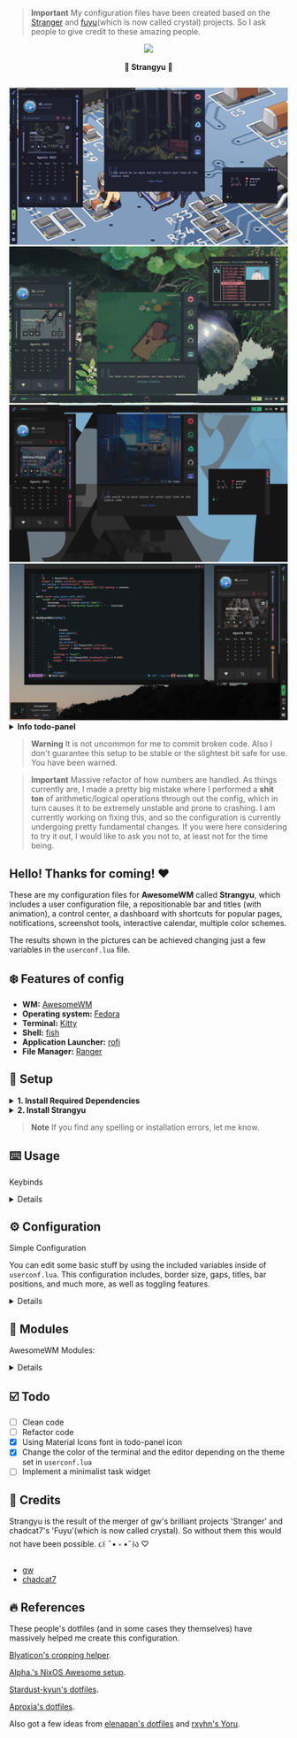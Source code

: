 > **Important**
>  My configuration files have been created based on the [Stranger](https://github.com/Gwynsav/gwdawful/) and [fuyu](https://github.com/chadcat7/fuyu)(which is now called crystal) projects. So I ask people to give credit to these amazing people.

<!-- PROFILE PICTURE -->
<p align="center">
  <img width="25%" src="https://github.com/osmarmora05.png"/>
</p>

<!-- NAME PROYECT -->
<p align="center">
  <b>🍥 Strangyu 🍥</b>
</p>

## 

<div align="center">
<img src="./screenshots/1.jpg" alt="showcase1">
<img src="./screenshots/2.jpg" alt="showcase2">
<img src="./screenshots/3.jpg" alt="showcase3">
<img src="./screenshots/4.jpg" alt="showcase4">
</div>


<!--INFO TODO-PANEL-->
<details>
<summary><b> Info todo-panel</b></summary>

<p align="center">
  <b> </b>
</p>

> **Note**
If you want to access the `todo-panel` widget, I suggest you take a look at this particular commit [particular commit](https://github.com/osmarmora05/dotfiles/tree/a30281c92ea9e78e96c609c5c558e3e45e79f367). I decided to remove this widget because I personally don't use it, also it has problems when used with dual monitors, which causes duplication of tasks during its operation, although this problem does not affect the file where the tasks are saved.

<img src="./screenshots/todo-panel.jpg" alt="showcase5">
</details>

<!-- WARNING BROKEN CODE -->
> **Warning**
It is not uncommon for me to commit broken code. Also I don't guarantee this setup to be stable
or the slightest bit safe for use. You have been warned.

<!-- MASSIVE REFACTOR -->
> **Important**
Massive refactor of how numbers are handled. As things currently are, I made a pretty
big mistake where I performed a **shit ton** of arithmetic/logical operations through out
the config, which in turn causes it to be extremely unstable and prone to crashing. I am
currently working on fixing this, and so the configuration is currently undergoing pretty
fundamental changes. If you were here considering to try it out, I would like to ask you
not to, at least not for the time being.


<!-- INFORMATION -->
## Hello! Thanks for coming! ❤️ 
These are my configuration files for **AwesomeWM** called **Strangyu**, which includes a
user configuration file, a repositionable bar and titles (with animation), a control center,
a dashboard with shortcuts for popular pages, notifications, screenshot tools,
interactive calendar, multiple color schemes.
  
The results shown in the pictures can be achieved
changing just a few variables in the `userconf.lua` file.


## ❄️ Features of config
- **WM:** [AwesomeWM](https://github.com/awesomeWM/awesome) 
- **Operating system:** [Fedora](https://fedoraproject.org/workstation/download/)
- **Terminal:** [Kitty](https://github.com/kovidgoyal/kitty)
- **Shell:** [fish](https://fishshell.com/) 
- **Application Launcher:** [rofi](https://github.com/davatorium/rofi) 
- **File Manager:** [Ranger](https://github.com/ranger/ranger) 

<!-- SETUP -->
## 🔧 Setup

<details>
<summary><b>1. Install Required Dependencies</b></summary>

1. First of all you should install the Awesome-git.


    **Arch users** can use the [Awesome-git AUR package](https://aur.archlinux.org/packages/awesome-git/).
    ```shell
    yay -S awesome-git
    ```

    In the case of **Fedora-based distributions**, it is necessary to install certain libraries before proceeding with the Awesome-git installation(Maybe some bookstore is too much, but hey, you better not miss that on xd).
    ```shell
    sudo dnf install xcb-util-devel xcb-util-keysyms-devel xcb-util-wm-devel 
    startup-notification-devel libxdg-basedir-devel xcb-util-xrm-devel libxkbcommon-x11-devel xcb-cursor-devel 
    make automake gcc gcc-c++ cmake glib2-devel gdk-pixbuf2-devel cairo-devel libX11-devel xcb-util-cursor-devel 
    xcb-util-devel xcb-util-keysyms-devel xcb-util-wm-devel libxkbcommon-devel cairo-devel xcb-util-image-devel 
    libstartup-notification-devel libxdg-basedir-devel xcb-util-xrm-devel libxcb-devel lua-devel cmake 
    startup-notification-devel libxkbcommon-devel libxkbcommon-x11-devel libxdg-basedir-devel xcb-util-xrm-devel
    ```

    Once we have completed the prerequisites, we proceed to follow the Awesome-git build instructions found [here](https://github.com/awesomeWM/awesome/#building-and-installation).

2. Installation of dependencies
   
    **Mandatory**
    - [Awesome-git](https://github.com/awesomeWM/awesome) (If you have reached this point you should already have it installed (๑ᵔ⤙ᵔ๑))
    - [mpd](https://github.com/MusicPlayerDaemon/MPD), 
    [mpDris2](https://github.com/eonpatapon/mpDris2) and 
    [playerctl](https://github.com/altdesktop/playerctl) (music player and actions)
    - [Network Manager](https://github.com/NetworkManager/NetworkManager) (network signals)
    - [Pipewire](https://github.com/PipeWire/pipewire) and
    [Wireplumber](https://github.com/PipeWire/wireplumber) (audio signals)
    - [maim](https://github.com/naelstrof/maim),
    [slop](https://github.com/naelstrof/slop),
    [xclip](https://github.com/astrand/xclip) (screenshots)
    - [Papirus](https://github.com/PapirusDevelopmentTeam/papirus-icon-theme) (icon pack)
    - [IBM Plex Sans](https://github.com/IBM/plex/tree/master/IBM-Plex-Sans/fonts/complete/ttf),
    [Material Icons](https://github.com/google/material-design-icons) and [CaskaydiaCove Nerd Font](https://www.nerdfonts.com/font-downloads) or (you can find the required fonts inside the `misc/fonts` folder of this repository)

    **Optional (toggleable)**
    - [brightnessctl](https://github.com/Hummer12007/brightnessctl) (brightness signals)
    - [bluez](https://github.com/bluez/bluez) (bluetooth signals)
    - [upower](https://github.com/freedesktop/upower) (battery signals)
    <p align="center">
      <b> </b>
    </p>
  
    <details>
    <summary><b> In fedora (Fedora-based distributions)</b></summary>

    ```shell
    sudo dnf install mpd playerctl NetworkManager pipewire wireplumber maim slop xclip brightnessctl bluez upower 
    ```
    - mpDris2 [here](https://koji.fedoraproject.org/koji/buildinfo?buildID=2121825)
    </details>

    <details>
    <summary><b> In Arch</b></summary>

    ```shell
    sudo yay -s mpd playerctl NetworkManager pipewire wireplumber main slop xclip brightnessctl bluez upower mpDris2
    ```

    </details>

   <details>
   <summary><b>Optional - if you want to install the programs I use (in fedora)</b></summary>
    

    ```shell
    sudo dnf install brave-browser rofi kitty htop ranger fish
    ```

    </details>

</details>


<details>

<!-- INSTALL STRANGYU -->
<summary><b>2. Install Strangyu</b></summary>



1. Clone this repository

    ```shell
    git clone https://github.com/osmarmora05/dotfiles.git
      ```

2. Install my AwesomeWM configuration files

    > **Note**
    Before proceeding with the installation, it is recommended that you have the `kitty` terminal installed. If you already have a preferred terminal, you can modify the terminal variable inside the `userconf.lua` file.

    If you want just my AwesomeWM configuration

    ```shell
    cd dotfiles
    cp -r config/awesome/* ~/.config/
    ```
    
    Or if you want all the configuration

    ```shell
    cd dotfiles
    cp -r config/* ~/.config/
    ```
    **Optional** - Now if you want to get the source from the repository

    ```shell
    cd dotfiles
    cp -r misc/fonts/* /usr/share/fonts/
    ```

    Congratulations, at this point you have installed Strangyu! 🎉

    Log out from your current desktop session and log in into AwesomeWM
    
</details>

> **Note**
If you find any spelling or installation errors, let me know.

<!-- KEYBINDS -->
## ⌨️ Usage
Keybinds
<details>

| Keybind                | Description                                                |
| ---------------------- | ---------------------------------------------------------- |
| AwesomeWM              | -                                                          |
| `mod + Control + r`    | Reload AwesomeWM.                                          |
| `mod + w`              | Opens the AwesomeWM menu.                                  |
| `mod + N`              | Switch to Nth tag.                                         |
| `mod + Control + N`    | Show Nth tag on current tag.                               |
| `mod + Shift + N`      | Send focused client to Nth tag.                            |
| `mod + Control + Shift + N` | Show focused client on Nth tag.                       |
| Applications           | -                                                          |
| `mod + Return`         | Opens a terminal.                                          |
| `mod + Shift + Return` | Opens a text editor.                                       |
| `mod + e`              | Opens a TUI file manager.                                  |
| `mod + Shift + e`      | Opens a GUI file manager.                                  |
| `mod + Escape`         | Opens a task manager/top application.                      |
| `ctrl + space`              | Opens an application launcher.                        |
| Window Management      | -                                                          |
| `mod + q`              | Close focused client.                                      |
| `mod + Mouse1`         | Move client by dragging mouse.                             |
| `mod + Mouse3`         | Resize client by dragging mouse.                           |
| `mod + j`              | Focus next client by index.                                |
| `mod + k`              | Focus previous client by index.                            |
| `mod + Shift + j`      | Switch client with next by index.                          |
| `mod + Shift + k`      | Switch client with previous by index.                      |
| `mod + period`         | Focus next screen by index.                                |
| `mod + comma`          | Focus previous screen by index.                            |
| `mod + m`              | Maximize focused client.                                   |
| `mod + f`              | Fullscreen focused client.                                 |
| `mod + s`              | Float focused client.                                      |
| `mod + Shift + s`      | Make focused client sticky.                                |
| `mod + Tab`            | Switch focused slave client with master.                   |
| Layout Management      | -                                                          |
| `mod + l`              | Grow master client.                                        |
| `mod + h`              | Shrink master client.                                      |
| `mod + equal`          | Increase amount of master clients.                         |
| `mod + minus`          | Decrease amount of master clients.                         |
| `mod + Shift + l`      | Grow tiled client.                                         |
| `mod + Shift + h`      | Shrink tiled client.                                       |
| `mod + Shift + equal`  | Increase amount of slave columns.                          |
| `mod + Shift + minus`  | Decrease amount of slave columns.                          |
| `mod + space`          | Cycle to next layout.                                      |
| `mod + Shift + space`  | Cycle to previous layout.                                  |
| Media Management       | -                                                          |
| `XF86AudioRaiseVolume` | Increase system audio volume.                              |
| `XF86AudioLowerVolume` | Decrease system audio volume.                              |
| `XF86AudioMute`        | Mute system audio.                                         |
| `XF86AudioPlay`        | Play/pause media playback.                                 |
| `XF86AudioNext`        | Skip to next song/video.                                   |
| `XF86AudioPrev`        | Rewind to previous song/video.                             |
| `XF86MonBrightnessUp`  | Increase screen backlight brightness.                      |
| `XF86MonBrightnessDown`| Decrease screen backlight brightness.                      |
| `mod + u`              | Cycle keyboard layouts.                                    |
| `Print`                | Take cursor selection screenshot.                          |
| `mod + Print`          | Take fullscreen screenshot.                                |
| `mod + c`              | Take selection screenshot.                                 |
| UI                     | -                                                          |
| `mod + b`              | Toggle bar visibility.                                     |
| `mod + d`              | Toggle dashboard visibility.                               |
| `mod + t`              | Toggle themer-panel visibility.                              |


</details>

<!-- CONFIGURATION -->
## ⚙️ Configuration
Simple Configuration

You can edit some basic stuff by using the included variables inside of `userconf.lua`. This configuration includes, border size, gaps, titles, bar positions, and much more, as well as toggling features.



<details>

> **Warning**
IT IS NOT RECOMMENDED TO MOVE THE VARIABLE user.clr_palette FROM THE CURRENT LINE(115), BECAUSE IT IS LINKED TO THE THEMER WIDGET. IF YOU MOVE IT FROM THE CURRENT LINE, YOU MUST MODIFY THE SECOND ARGUMENT OF THE setTheme FUNCTION IN THE `awesome/ui/themer-panel/modules/themer.lua` FILE

```lua
setTheme('user.clr_palette = "' .. currTheme:gsub('"', '\\"') .. '"',line number,os.getenv("HOME") .. "/.config/awesome/ userconf.lua") --Change theme
```

  
| Variable       | Type      | Description                                                                        |
| -------------- | --------- | ---------------------------------------------------------------------------------- |
| Applications   | -         | -                                                                                  |
| `terminal`     | `string`  | Terminal emulator to use. **Must be set**.                                         |
| `editor`       | `string`  | Text editor to use. **Must be set**.                                               |
| `browser`      | `string`  | Internet browser to use. **Must be set**.                                          |
| `top`          | `string`  | top application (like htop) to use. **Must be set**.                               |
| `files_cli`    | `string`  | CLI file explorer to use. **Must be set**.                                         |
| `files_gui`    | `string`  | GUI file explorer to use. **Must be set**.                                         |
| Settings       | -         | -                                                                                  |
| `modkey`       | `string`  | Mod1 is Alt, Mod4 is Super. Defaults to **"Mod4"**.                                |
| `caps_super`   | `boolean` | Makes CapsLock an additional Super key. Defaults to **false**.                     |
| `hover_focus`  | `boolean` | Should windows be focused on hover. Defaults to **false**.                         |
| `kb_layout1`   | `string`  | Keyboard layout to use. Entirely **optional**.                                     |
| `kb_layout2`   | `string`  | Alternate keyboard layout. Also entirely **optional**.                             |
| Features       | -         | -                                                                                  |
| `battery`      | `boolean` | Enable/disable battery metrics. Defaults to **false**.                             |
| `battery_name` | `boolean` | Specify battery name from Upower's interface. Defaults to **"battery_BAT0"**.      |
| `brightness`   | `boolean` | Enable/disable brightness metrics. Defaults to **false**.                          |
| `brightness_name` | `boolean` | Specify video adapter name from '/sys/class/backlight'. Defaults to **"intel_backlight"** |
| `bluetoothctl` | `boolean` | Enable/disable bluetooth metrics. Defaults to **false**.                           |
| UI             | -         | -                                                                                  |
| `resolution`   | `number`  | Your vertical resolution, eg 1080p. Defaults to **1080**.                          |
| `aspect_ratio` | `number`  | Your aspect ratio, eg 16/9 or 4/3. Defaults to **16/9**.                           |
| `dpi`          | `number`  | Your dpi. Defaults to **auto**. Dots built on 96, for reference.                   |
| `inner_gaps`   | `number`  | Regular gap size (screen%). Defaults to **0.4**.                                   |
| `outer_gaps`   | `number`  | Screen padding size (screen%). Defaults to **3 * inner_gaps**.                     |
| `border_rad`   | `number`  | Border rounding (screen%), 0 to disable. Defaults to **0.8**.                      |
| `bar_enabled`  | `boolean` | Change default bar state. Defaults to **true**.                                    |
| `bar_pos`      | `string`  | May be: "left", "top", "right", "bottom". Defaults to **"left"**.                  |
| `title_enable` | `boolean` | Enable/disable client titlebars. Defaults to **true**.                             |
| `title_invert` | `boolean` | Enable/disable position invert buttons in title. Defaults to **true**.                             |
| `bar_gaps`     | `boolean` | Enable/disable bar gaps. Defaults to **true**.                                     |
| Theming        | -         | -                                                      |
| `clr_palette`  | `string`  | "everblush", "everforest", "tokyonight", "gruvbox", "solarized", "fullerene", "oxocarbon","catpuccin","fullerene","mar","plata". Does **NOT** have a default. |
| `icon_pack`    | `string`  | GTK icon pack name. Defaults to **"Papirus"**.                                     |
| `ui_font`      | `string`  | Name of main UI font. Does **NOT** take size. Defaults to **"IBM Plex Sans"**.     |
| `ic_font`      | `string`  | Name of text icon font. Does **NOT** take size. Defaults to **"Material Icons"**.  |
| `mn_font`      | `string`  | Name of monospace font. Does **NOT** take size. Defaults to **"CaskaydiaCove Nerd Font"**.   |
| `user_avatar`  | `string`  | Path to user profile picture. Defaults to **$AWM/themes/assets/user.png"**.        |
| `user_wall`    | `string`  | Path to user wallpaper. Defaults to **colorscheme default**.                       |
| `player_bg`    | `string`  | Path to music player background image. Defaults to **colorscheme default**.        |
| `awm_icon`     | `string`  | "arch", "debian", "fedora", "nix", "ubuntu", "void" or path. Defaults to **AWM icon**. |
| Misc           | -         | -                                                                                  |
| `scrnshot_dir` | `string`  | Directory to save screenshots to. Defaults to **$HOME/Pictures/**.                 |
| `scratch_wide` | `number`  | Scratchpad terminal width (screen%). Defaults to **40**.                           |
| `scratch_high` | `number`  | Scratchpad terminal height (screen%). Defaults to **66**.                          |


<details>
<summary><b> Optional</b></summary>

<p align="center">
  <b> </b>
</p>

> **Warning**
If you are a user not familiar with programming, and mainly in lua, I recommend that you skip this part.

If you want to modify the todo-panel shortcuts, you can go to the `ui/themer-panel/modules/quicklinks.lua` file. In this file, you'll find this code snippet that you can edit to customize the shortcuts.

```lua
create_button("󰑍", 'https://www.reddit.com/', beautiful.red,beautiful.gry),
create_button("󰖣", 'https://web.whatsapp.com/', beautiful.grn,beautiful.gry),
create_button("󰊶", 'https://drive.google.com/drive/', beautiful.cya,beautiful.gry),
create_button("󰊤", 'https://github.com/osmarmora05', beautiful.wht,beautiful.gry),
create_button("󰊫", "https://mail.google.com/", beautiful.blu,beautiful.gry),
```

Inside the `create_button` function, the first parameter is the icon of the shortcut, which you can get [here](https://www.nerdfonts.com/cheat-sheet) . The second parameter is the URL that the shortcut should point to. **It is recommended not to modify the rest of the code and not to add or remove shortcuts.**


If you want to change the themer-panel messages, you can go to the `ui/themer-panel/modules/quote.lua` file. In this file, you'll find a code snippet that you can edit to customize the messages.

```lua
local quotes = {
  {
    quote = "He that can have patience can have what he will",
    author = "Benjamin Franklin"
  },
  {
    quote = "The question is not who is going to leave me; is who is going to stop me.",
    author = "Ayn Rand"
  },
  {
    quote = "Life would be so much easier if could just look at the source code",
    author = "Dave Olsen"
  },
  {
    quote = "Work hard in silence and let your success make all the noise.",
    author = "Frank Ocean"
  }
}

```
The code defines a table called `quotes` that contains a list of `quotes`. Each quote is represented by a table element, which is itself a table with two fields: `quote` (the message itself) and `author` (the author of the message).

You can modify the content of the `quotes` table to change the messages. In the `quote` field, you can write the message you want to display in the todo-panel. It is recommended that the message does **not exceed 85 characters** to ensure that it is displayed correctly on the panel. In the `author` field, you can write the author of the message. It is recommended that the author have **no more than 15 characters**.

It is important to note that **it is recommended not to modify the rest of the code and not to add or remove elements from the `quotes` table to avoid possible errors**.

</details>
  
</details>

<!-- MODULES -->
## 🧰 Modules
AwesomeWM Modules:

<details>

<p align="center">
  <b> </b>
</p>

- [bling](https://github.com/blingcorp/bling) 
  - Adds new layouts, modules, and widgets that try to focus on window management primarily
- [color](https://github.com/andOrlando/color)
  - Clean and efficient api for color conversion in lua
- [UPower](https://github.com/Aire-One/awesome-battery_widget)
  - A UPowerGlib based battery widget for the Awesome WM
- [rubato](https://github.com/andOrlando/rubato)
  - Smooth animations with a slope curve for AwesomeWM
  
</details>

<!-- TODO -->
## ☑️ Todo
- [ ] Clean code
- [ ] Refactor code
- [x] Using Material Icons font in todo-panel icon
- [x] Change the color of the terminal and the editor depending on the theme set in `userconf.lua`
- [ ] Implement a minimalist task widget

<!-- CREDITS -->
## 💝 Credits

Strangyu is the result of the merger of gw's brilliant projects 'Stranger' and chadcat7's 'Fuyu'(which is now called crystal). So without them this would not have been possible.  ૮꒰ ˶• ༝ •˶꒱ა ♡

- [gw](https://github.com/Gwynsav)
- [chadcat7](https://github.com/chadcat7/fuyu)

<!-- REFERENCES -->
## 🔥 References
These people's dotfiles (and in some cases they themselves) have massively
helped me create this configuration.

[Blyaticon's cropping helper](https://git.gemia.net/paul.s/homedots). 

[Alpha.'s NixOS Awesome setup](https://github.com/AlphaTechnolog/nixdots). 

[Stardust-kyun's dotfiles](https://github.com/Stardust-kyun/dotfiles). 

[Aproxia's dotfiles](https://github.com/Aproxia-dev/.dotfiles). 

Also got a few ideas from [elenapan's dotfiles](https://github.com/elenapan/dotfiles) 
and [rxyhn's Yoru](https://github.com/rxyhn/yoru).
